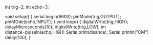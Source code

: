 int trig=2;
int echo=3;

void setup()
 {
   serial.begin(9600);
   pinMode(trig,OUTPUT);
   pinMOde(echo,INPUT);
 }
void loop()
 {
  digitalWrite(trig,HIGH);
  delayMicroseconds(10);
  digitalWrite(trig,LOW);
  int distance=pulseln(echo,HIGH)
  Serial.print(disance);
  Serial.println("CM")
  delay(100);
  }
